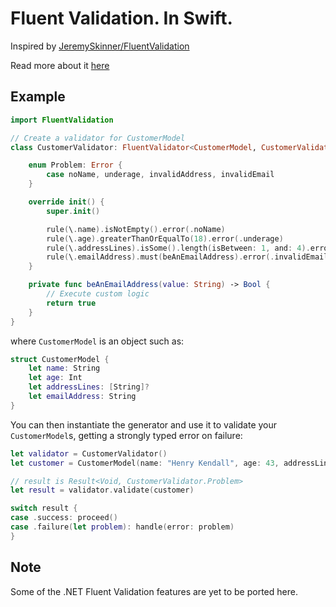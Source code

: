 # Fluent Validation. In Swift.

Inspired by [JeremySkinner/FluentValidation](https://github.com/JeremySkinner/FluentValidation)

Read more about it [here](https://itnext.io/a-framework-i-wrote-and-why-you-shouldnt-use-it-276f25a39529)

## Example

```swift
import FluentValidation

// Create a validator for CustomerModel
class CustomerValidator: FluentValidator<CustomerModel, CustomerValidator.Problem> {

    enum Problem: Error {
        case noName, underage, invalidAddress, invalidEmail
    }

    override init() {
        super.init()

        rule(\.name).isNotEmpty().error(.noName)
        rule(\.age).greaterThanOrEqualTo(18).error(.underage)
        rule(\.addressLines).isSome().length(isBetween: 1, and: 4).error(.invalidAddress)
        rule(\.emailAddress).must(beAnEmailAddress).error(.invalidEmail)
    }

    private func beAnEmailAddress(value: String) -> Bool {
        // Execute custom logic
        return true
    }
}
```

where `CustomerModel` is an object such as:
```swift
struct CustomerModel {
    let name: String
    let age: Int
    let addressLines: [String]?
    let emailAddress: String
}
```

You can then instantiate the generator and use it to validate your `CustomerModel`s, getting a strongly typed error on failure:
```swift
let validator = CustomerValidator()
let customer = CustomerModel(name: "Henry Kendall", age: 43, addressLines: nil, emailAddress: "")

// result is Result<Void, CustomerValidator.Problem>
let result = validator.validate(customer)

switch result {
case .success: proceed()
case .failure(let problem): handle(error: problem)
}
```

## Note
Some of the .NET Fluent Validation features are yet to be ported here.
